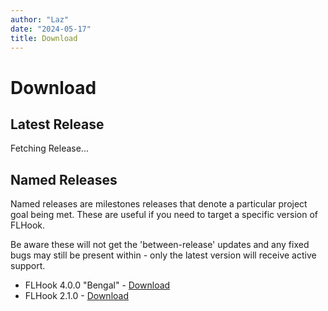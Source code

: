 ```yaml
---
author: "Laz"
date: "2024-05-17"
title: Download
---
```


# Download

## Latest Release

Fetching Release...

## Named Releases

Named releases are milestones releases that denote a particular project goal being met. These are useful if you need to target a specific version of FLHook. 

Be aware these will not get the 'between-release' updates and any fixed bugs may still be present within - only the latest version will receive active support.

- FLHook 4.0.0 "Bengal" - [Download](https://github.com/TheStarport/FLHook/releases/tag/2023-03-10-18-59)
- FLHook 2.1.0          - [Download](https://github.com/TheStarport/FLHook/releases/tag/2022-05-09-16-29)